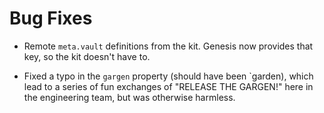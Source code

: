 # Bug Fixes

- Remote `meta.vault` definitions from the kit.  Genesis now
  provides that key, so the kit doesn't have to.

- Fixed a typo in the `gargen` property (should have been `garden),
  which lead to a series of fun exchanges of "RELEASE THE GARGEN!"
  here in the engineering team, but was otherwise harmless.
